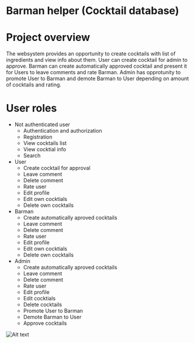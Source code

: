 # Barman helper (Cocktail database)

# Project overview

The websystem provides an opportunity to create cocktails with list of ingredients and view info about them. User can create cocktail for admin to approve.
Barman can create automatically approved cocktail and present it for Users to leave comments and rate Barman. Admin has opprotunity to promote User to Barman and demote Barman to User depending on amount of cocktails and rating.

# User roles

- Not authenticated user
  - Authentication and authorization
  - Registration
  - View cocktails list
  - View cocktial info
  - Search
- User
  - Create cocktail for approval
  - Leave comment
  - Delete comment
  - Rate user
  - Edit profile
  - Edit own cocktials
  - Delete own cocktails
- Barman 
  - Create automatically aproved cocktails
  - Leave comment
  - Delete comment
  - Rate user
  - Edit profile
  - Edit own cocktials
  - Delete own cocktails
- Admin
  - Create automatically aproved cocktails
  - Leave comment
  - Delete comment
  - Rate user
  - Edit profile
  - Edit cocktials
  - Delete cocktails
  - Promote User to Barman
  - Demote Barman to User
  - Approve cocktails
  
 ![Alt text](https://sun1.velcom-by-minsk.userapi.com/impg/FEsX57dmdXlGytZH0Uyj3Gj5F1FjC4oECxbRtg/rTeA-WbggW4.jpg?size=963x565&quality=96&sign=d81dcde7c63f0105b23e84c88f825555&type=album)
